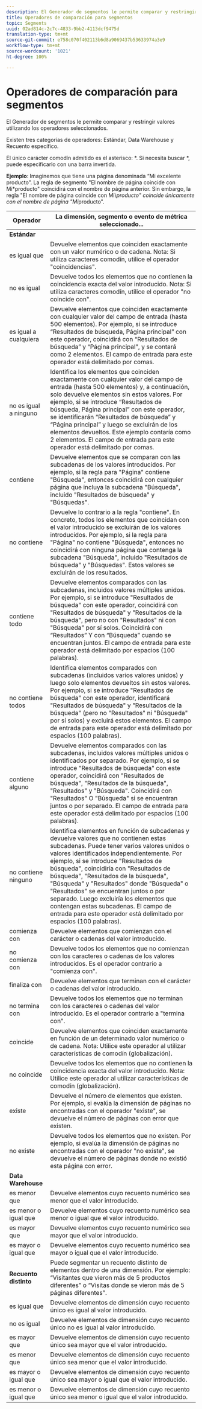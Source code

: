 ```yaml
---
description: El Generador de segmentos le permite comparar y restringir valores utilizando los operadores seleccionados.
title: Operadores de comparación para segmentos
topic: Segments
uuid: 02ad814c-2c7c-4833-9bb2-4113dcf9475d
translation-type: tm+mt
source-git-commit: e758c070f402113b6d8a9069437b53633974a3e9
workflow-type: tm+mt
source-wordcount: '1021'
ht-degree: 100%

---
```



# Operadores de comparación para segmentos

El Generador de segmentos le permite comparar y restringir valores utilizando los operadores seleccionados.

Existen tres categorías de operadores: Estándar, Data Warehouse y Recuento específico.

El único carácter comodín admitido es el asterisco: *. Si necesita buscar *, puede especificarlo con una barra invertida.

**Ejemplo**: Imaginemos que tiene una página denominada “Mi excelente producto”. La regla de segmento &quot;El nombre de página coincide con Mi*producto&quot; coincidirá con el nombre de página anterior. Sin embargo, la regla &quot;El nombre de página coincide con Mi\\*producto&quot; coincide únicamente con el nombre de página &quot;Mi*producto&quot;.

| Operador | La dimensión, segmento o evento de métrica seleccionado... |
|--- |--- |
| **Estándar** |  |
| es igual que | Devuelve elementos que coinciden exactamente con un valor numérico o de cadena. Nota: Si utiliza caracteres comodín, utilice el operador &quot;coincidencias&quot;. |
| no es igual | Devuelve todos los elementos que no contienen la coincidencia exacta del valor introducido.  Nota: Si utiliza caracteres comodín, utilice el operador &quot;no coincide con&quot;. |
| es igual a cualquiera | Devuelve elementos que coinciden exactamente con cualquier valor del campo de entrada (hasta 500 elementos). Por ejemplo, si se introduce “Resultados de búsqueda, Página principal” con este operador, coincidirá con “Resultados de búsqueda” y “Página principal”, y se contará como 2 elementos. El campo de entrada para este operador está delimitado por comas. |
| no es igual a ninguno | Identifica los elementos que coinciden exactamente con cualquier valor del campo de entrada (hasta 500 elementos) y, a continuación, solo devuelve elementos sin estos valores. Por ejemplo, si se introduce “Resultados de búsqueda, Página principal” con este operador, se identificarán “Resultados de búsqueda” y “Página principal” y luego se excluirán de los elementos devueltos. Este ejemplo contaría como 2 elementos. El campo de entrada para este operador está delimitado por comas. |
| contiene | Devuelve elementos que se comparan con las subcadenas de los valores introducidos. Por ejemplo, si la regla para &quot;Página&quot; contiene &quot;Búsqueda&quot;, entonces coincidirá con cualquier página que incluya la subcadena &quot;Búsqueda&quot;, incluido &quot;Resultados de búsqueda&quot; y &quot;Búsquedas&quot;. |
| no contiene | Devuelve lo contrario a la regla &quot;contiene&quot;. En concreto, todos los elementos que coincidan con el valor introducido se excluirán de los valores introducidos. Por ejemplo, si la regla para &quot;Página&quot; no contiene &quot;Búsqueda&quot;, entonces no coincidirá con ninguna página que contenga la subcadena &quot;Búsqueda&quot;, incluido &quot;Resultados de búsqueda&quot; y &quot;Búsquedas&quot;. Estos valores se excluirán de los resultados. |
| contiene todo | Devuelve elementos comparados con las subcadenas, incluidos valores múltiples unidos. Por ejemplo, si se introduce &quot;Resultados de búsqueda&quot; con este operador, coincidirá con &quot;Resultados de búsqueda&quot; y &quot;Resultados de la búsqueda&quot;, pero no con &quot;Resultados&quot; ni con &quot;Búsqueda&quot; por sí solos. Coincidirá con “Resultados” Y con “Búsqueda” cuando se encuentran juntos. El campo de entrada para este operador está delimitado por espacios (100 palabras). |
| no contiene todos | Identifica elementos comparados con subcadenas (incluidos varios valores unidos) y luego solo elementos devueltos sin estos valores. Por ejemplo, si se introduce &quot;Resultados de búsqueda&quot; con este operador, identificará &quot;Resultados de búsqueda&quot; y &quot;Resultados de la búsqueda&quot; (pero no &quot;Resultados&quot; ni &quot;Búsqueda&quot; por sí solos) y excluirá estos elementos. El campo de entrada para este operador está delimitado por espacios (100 palabras). |
| contiene alguno | Devuelve elementos comparados con las subcadenas, incluidos valores múltiples unidos o identificados por separado. Por ejemplo, si se introduce &quot;Resultados de búsqueda&quot; con este operador, coincidirá con &quot;Resultados de búsqueda&quot;, &quot;Resultados de la búsqueda&quot;, &quot;Resultados&quot; y &quot;Búsqueda&quot;. Coincidirá con &quot;Resultados&quot; O &quot;Búsqueda&quot; si se encuentran juntos o por separado. El campo de entrada para este operador está delimitado por espacios (100 palabras). |
| no contiene ninguno | Identifica elementos en función de subcadenas y devuelve valores que no contienen estas subcadenas. Puede tener varios valores unidos o valores identificados independientemente. Por ejemplo, si se introduce &quot;Resultados de búsqueda&quot;, coincidiría con &quot;Resultados de búsqueda&quot;, &quot;Resultados de la búsqueda&quot;, &quot;Búsqueda&quot; y &quot;Resultados&quot; donde &quot;Búsqueda&quot; o &quot;Resultados&quot; se encuentran juntos o por separado. Luego excluiría los elementos que contengan estas subcadenas. El campo de entrada para este operador está delimitado por espacios (100 palabras). |
| comienza con | Devuelve elementos que comienzan con el carácter o cadenas del valor introducido. |
| no comienza con | Devuelve todos los elementos que no comienzan con los caracteres o cadenas de los valores introducidos. Es el operador contrario a &quot;comienza con&quot;. |
| finaliza con | Devuelve elementos que terminan con el carácter o cadenas del valor introducido. |
| no termina con | Devuelve todos los elementos que no terminan con los caracteres o cadenas del valor introducido. Es el operador contrario a &quot;termina con&quot;. |
| coincide | Devuelve elementos que coinciden exactamente en función de un determinado valor numérico o de cadena. Nota: Utilice este operador al utilizar características de comodín (globalización). |
| no coincide | Devuelve todos los elementos que no contienen la coincidencia exacta del valor introducido. Nota: Utilice este operador al utilizar características de comodín (globalización). |
| existe | Devuelve el número de elementos que existen. Por ejemplo, si evalúa la dimensión de páginas no encontradas con el operador &quot;existe&quot;, se devuelve el número de páginas con error que existen. |
| no existe | Devuelve todos los elementos que no existen. Por ejemplo, si evalúa la dimensión de páginas no encontradas con el operador &quot;no existe&quot;, se devuelve el número de páginas donde no existió esta página con error. |
| **Data Warehouse** |  |
| es menor que | Devuelve elementos cuyo recuento numérico sea menor que el valor introducido. |
| es menor o igual que | Devuelve elementos cuyo recuento numérico sea menor o igual que el valor introducido. |
| es mayor que | Devuelve elementos cuyo recuento numérico sea mayor que el valor introducido. |
| es mayor o igual que | Devuelve elementos cuyo recuento numérico sea mayor o igual que el valor introducido. |
| **Recuento distinto** | Puede segmentar un recuento distinto de elementos dentro de una dimensión. Por ejemplo: “Visitantes que vieron más de 5 productos diferentes” o “Visitas donde se vieron más de 5 páginas diferentes”. |
| es igual que | Devuelve elementos de dimensión cuyo recuento único es igual al valor introducido. |
| no es igual | Devuelve elementos de dimensión cuyo recuento único no es igual al valor introducido. |
| es mayor que | Devuelve elementos de dimensión cuyo recuento único sea mayor que el valor introducido. |
| es menor que | Devuelve elementos de dimensión cuyo recuento único sea menor que el valor introducido. |
| es mayor o igual que | Devuelve elementos de dimensión cuyo recuento único sea mayor o igual que el valor introducido. |
| es menor o igual que | Devuelve elementos de dimensión cuyo recuento único sea menor o igual que el valor introducido. |

